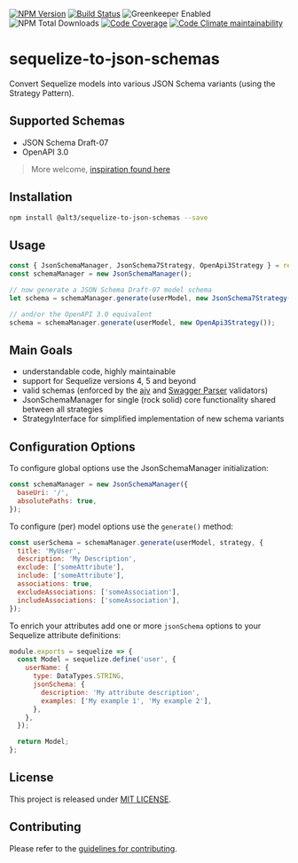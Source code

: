[![NPM Version](https://img.shields.io/npm/v/@alt3/sequelize-to-json-schemas?style=flat-square)](https://www.npmjs.com/package/@alt3/sequelize-to-json-schemas)
[![Build Status](https://img.shields.io/travis/alt3/sequelize-to-json-schemas/master.svg?style=flat-square)](https://travis-ci.org/alt3/sequelize-to-json-schemas)
![Greenkeeper Enabled](https://badges.greenkeeper.io/alt3/sequelize-to-json-schemas.svg?style=flat-square)
![NPM Total Downloads](https://img.shields.io/npm/dt/@alt3/sequelize-to-json-schemas.svg?style=flat-square)
[![Code Coverage](https://img.shields.io/codecov/c/github/alt3/sequelize-to-json-schemas.svg?style=flat-square)](https://codecov.io/gh/alt3/sequelize-to-json-schemas)
[![Code Climate maintainability](https://img.shields.io/codeclimate/maintainability/alt3/sequelize-to-json-schemas?style=flat-square)](https://codeclimate.com/github/alt3/sequelize-to-json-schemas)

# sequelize-to-json-schemas

Convert Sequelize models into various JSON Schema variants (using the Strategy Pattern).

## Supported Schemas

- JSON Schema Draft-07
- OpenAPI 3.0

> More welcome, [inspiration found here](https://github.com/alt3/sequelize-to-json-schemas/tree/master/lib/strategies)

## Installation

```bash
npm install @alt3/sequelize-to-json-schemas --save
```

## Usage

<!-- prettier-ignore-start -->
```javascript
const { JsonSchemaManager, JsonSchema7Strategy, OpenApi3Strategy } = require('@alt3/sequelize-to-json-schemas');
const schemaManager = new JsonSchemaManager();

// now generate a JSON Schema Draft-07 model schema
let schema = schemaManager.generate(userModel, new JsonSchema7Strategy());

// and/or the OpenAPI 3.0 equivalent
schema = schemaManager.generate(userModel, new OpenApi3Strategy());
```
<!-- prettier-ignore-end -->

## Main Goals

- understandable code, highly maintainable
- support for Sequelize versions 4, 5 and beyond
- valid schemas (enforced by the [ajv](https://github.com/epoberezkin/ajv) and [Swagger Parser](https://github.com/APIDevTools/swagger-parser) validators)
- JsonSchemaManager for single (rock solid) core functionality shared between all strategies
- StrategyInterface for simplified implementation of new schema variants

## Configuration Options

To configure global options use the JsonSchemaManager initialization:

```javascript
const schemaManager = new JsonSchemaManager({
  baseUri: '/',
  absolutePaths: true,
});
```

To configure (per) model options use the `generate()` method:

```javascript
const userSchema = schemaManager.generate(userModel, strategy, {
  title: 'MyUser',
  description: 'My Description',
  exclude: ['someAttribute'],
  include: ['someAttribute'],
  associations: true,
  excludeAssociations: ['someAssociation'],
  includeAssociations: ['someAssociation'],
});
```

To enrich your attributes add one or more `jsonSchema` options to your Sequelize attribute definitions:

```javascript
module.exports = sequelize => {
  const Model = sequelize.define('user', {
    userName: {
      type: DataTypes.STRING,
      jsonSchema: {
        description: 'My attribute description',
        examples: ['My example 1', 'My example 2'],
      },
    },
  });

  return Model;
};
```

## License

This project is released under [MIT LICENSE](LICENSE.txt).

## Contributing

Please refer to the [guidelines for contributing](./CONTRIBUTING.md).
